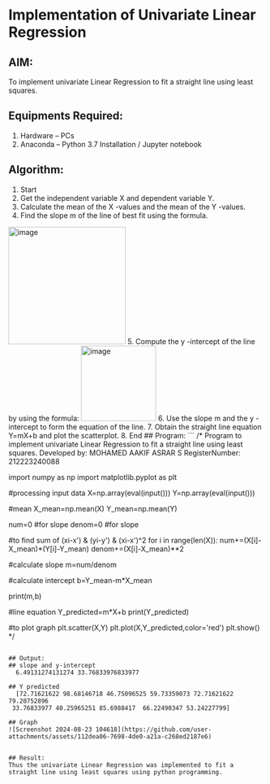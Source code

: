 # Implementation of Univariate Linear Regression
## AIM:
To implement univariate Linear Regression to fit a straight line using least squares.

## Equipments Required:
1. Hardware – PCs
2. Anaconda – Python 3.7 Installation / Jupyter notebook

## Algorithm:
1. Start
2. Get the independent variable X and dependent variable Y.
3. Calculate the mean of the X -values and the mean of the Y -values.
4. Find the slope m of the line of best fit using the formula. 
<img width="231" alt="image" src="https://user-images.githubusercontent.com/93026020/192078527-b3b5ee3e-992f-46c4-865b-3b7ce4ac54ad.png">
5. Compute the y -intercept of the line by using the formula:
<img width="148" alt="image" src="https://user-images.githubusercontent.com/93026020/192078545-79d70b90-7e9d-4b85-9f8b-9d7548a4c5a4.png">
6. Use the slope m and the y -intercept to form the equation of the line.
7. Obtain the straight line equation Y=mX+b and plot the scatterplot.
8. End
## Program:
```
/*
Program to implement univariate Linear Regression to fit a straight line using least squares.
Developed by: MOHAMED AAKIF ASRAR S
RegisterNumber: 212223240088

import numpy as np
import matplotlib.pyplot as plt

#processing input data
X=np.array(eval(input()))
Y=np.array(eval(input()))

#mean
X_mean=np.mean(X)
Y_mean=np.mean(Y)

num=0  #for slope
denom=0  #for slope

#to find sum of (xi-x') & (yi-y') & (xi-x')^2
for i in range(len(X)):
    num+=(X[i]-X_mean)*(Y[i]-Y_mean)
    denom+=(X[i]-X_mean)**2

#calculate slope
m=num/denom

#calculate intercept
b=Y_mean-m*X_mean

print(m,b)

#line equation
Y_predicted=m*X+b
print(Y_predicted)

#to plot graph
plt.scatter(X,Y)
plt.plot(X,Y_predicted,color='red')
plt.show()
*/
```

## Output:
## slope and y-intercept
  6.49131274131274 33.76833976833977

## Y predicted
  [72.71621622 98.68146718 46.75096525 59.73359073 72.71621622 79.20752896
 33.76833977 40.25965251 85.6988417  66.22490347 53.24227799]

## Graph
![Screenshot 2024-08-23 104618](https://github.com/user-attachments/assets/112dea06-7698-4de0-a21a-c268ed2187e6)


## Result:
Thus the univariate Linear Regression was implemented to fit a straight line using least squares using python programming.
